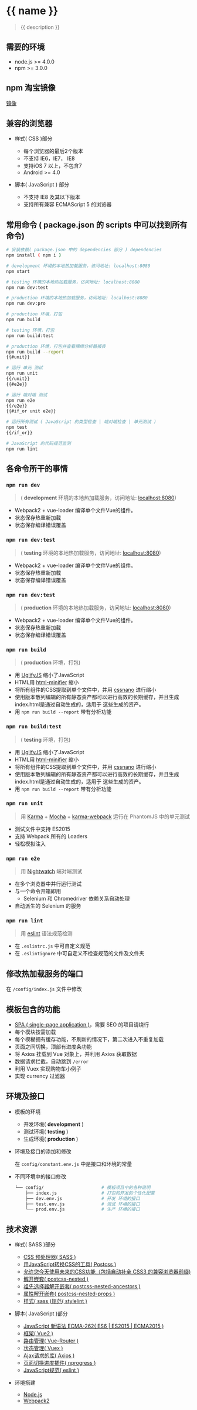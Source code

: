# {{ name }}

> {{ description }}

## 需要的环境

- node.js >= 4.0.0
- npm >= 3.0.0

## npm 淘宝镜像

[镜像](https://gist.github.com/iq9891/96441b1b01ddd4710e06cc5e52b9c10a)

## 兼容的浏览器

- 样式( CSS )部分

  - 每个浏览器的最后2个版本
  - 不支持 IE6，IE7， IE8
  - 支持iOS 7 以上，不包含7
  - Android >= 4.0


- 脚本( JavaScript ) 部分

  - 不支持 IE8 及其以下版本
  - 支持所有兼容 ECMAScript 5 的浏览器

## 常用命令 ( package.json 的 scripts 中可以找到所有命令)

``` bash
# 安装依赖( package.json 中的 dependencies 部分 ) dependencies
npm install ( npm i )

# development 环境的本地热加载服务，访问地址: localhost:8080
npm start

# testing 环境的本地热加载服务，访问地址: localhost:8080
npm run dev:test

# production 环境的本地热加载服务，访问地址: localhost:8080
npm run dev:pro

# production 环境，打包
npm run build

# testing 环境，打包
npm run build:test

# production 环境，打包并查看捆绑分析器报表
npm run build --report
{{#unit}}

# 运行 单元 测试
npm run unit
{{/unit}}
{{#e2e}}

# 运行 端对端 测试
npm run e2e
{{/e2e}}
{{#if_or unit e2e}}

# 运行所有测试 ( JavaScript 的类型检查 | 端对端检查 | 单元测试 )
npm test
{{/if_or}}

# JavaScript 的代码规范监测
npm run lint
```

## 各命令所干的事情

### `npm run dev`

> ( **development** 环境的本地热加载服务，访问地址: [localhost:8080](localhost:8080))

  - Webpack2 + vue-loader 编译单个文件Vue的组件。
  - 状态保存热重新加载
  - 状态保存编译错误覆盖

### `npm run dev:test`

> ( **testing** 环境的本地热加载服务，访问地址: [localhost:8080](localhost:8080))

  - Webpack2 + vue-loader 编译单个文件Vue的组件。
  - 状态保存热重新加载
  - 状态保存编译错误覆盖

### `npm run dev:test`

> ( **production** 环境的本地热加载服务，访问地址: [localhost:8080](localhost:8080))

  - Webpack2 + vue-loader 编译单个文件Vue的组件。
  - 状态保存热重新加载
  - 状态保存编译错误覆盖

### `npm run build`

> ( **production** 环境，打包)

  - 用 [UglifyJS](https://github.com/mishoo/UglifyJS2) 缩小了JavaScript
  - HTML用 [html-minifier](https://github.com/kangax/html-minifier) 缩小
  - 将所有组件的CSS提取到单个文件中，并用 [cssnano](https://github.com/ben-eb/cssnano) 进行缩小
  - 使用版本散列编辑的所有静态资产都可以进行高效的长期缓存，并且生成index.html是通过自动生成的，适用于
    这些生成的资产。
  - 用 `npm run build --report` 带有分析功能

### `npm run build:test`

> ( **testing** 环境，打包)

  - 用 [UglifyJS](https://github.com/mishoo/UglifyJS2) 缩小了JavaScript
  - HTML用 [html-minifier](https://github.com/kangax/html-minifier) 缩小
  - 将所有组件的CSS提取到单个文件中，并用 [cssnano](https://github.com/ben-eb/cssnano) 进行缩小
  - 使用版本散列编辑的所有静态资产都可以进行高效的长期缓存，并且生成index.html是通过自动生成的，适用于
    这些生成的资产。
  - 用 `npm run build --report` 带有分析功能

### `npm run unit`

> 用 [Karma](http://karma-runner.github.io/0.13/index.html) + [Mocha](http://mochajs.org) + [karma-webpack](https://github.com/webpack/karma-webpack) 运行在 PhantomJS 中的单元测试

  - 测试文件中支持 ES2015
  - 支持 Webpack 所有的 Loaders
  - 轻松模拟注入

### `npm run e2e`

> 用 [Nightwatch](http://nightwatchjs.org) 端对端测试

  - 在多个浏览器中并行运行测试
  - 与一个命令开箱即用
    - Selenium 和 Chromedriver 依赖关系自动处理
  - 自动派生的 Selenium 的服务

### `npm run lint`

>用 [eslint](http://eslint.cn) 语法规范检测

  - 在 `.eslintrc.js` 中可自定义规范
  - 在 `.eslintignore` 中可自定义不检查规范的文件及文件夹

## 修改热加载服务的端口

在 `/config/index.js` 文件中修改

## 模板包含的功能

- [SPA ( single-page application )](http://zhaoda.net/spa/docs)，需要 SEO 的项目请绕行
- 每个模块按需加载
- 每个模糊拥有缓存功能，不刷新的情况下，第二次进入不重复加载
- 页面之间切换，顶部有进度条功能
- 将 Axios 挂载到 Vue 对象上，并利用 Axios 获取数据
- 数据请求拦截，自动跳到 `/error`
- 利用 Vuex 实现购物车小例子
- 实现 currency 过滤器

## 环境及接口

- 模板的环境

  - 开发环境( **development** )
  - 测试环境( **testing** )
  - 生成环境( **production** )


- 环境及接口的添加和修改

  在 `config/constant.env.js` 中是接口和环境的常量


- 不同环境中的接口修改

  ```bash
  └── config/                      # 模板项目中的各种说明
      ├── index.js                 # 打包和开发的个性化配置
      ├── dev.env.js               # 开发 环境的接口
      ├── test.env.js              # 测试 环境的接口
      └── prod.env.js              # 生产 环境的接口
  ```

## 技术资源

- 样式( SASS )部分

  - [CSS 预处理器( SASS )](http://sass-lang.com)
  - [用JavaScript转换CSS的工具( Postcss )](http://postcss.org)
  - [允许您今天使用未来的CSS功能（包括自动补全 CSS3 的兼容浏览器前缀)](http://cssnext.io)
  - [解开嵌套( postcss-nested )](https://github.com/postcss/postcss-nested)
  - [祖先选择器解开嵌套( postcss-nested-ancestors )](https://github.com/toomuchdesign/postcss-nested-ancestors)
  - [属性解开嵌套( postcss-nested-props )](https://github.com/jedmao/postcss-nested-props)
  - [样式( sass )规范( stylelint )](https://stylelint.io)


- 脚本( JavaScript )部分

  - [JavaScript 新语法 ECMA-262( ES6 | ES2015 | ECMA2015  )](http://es6.ruanyifeng.com)
  - [框架( Vue2 )](https://vuefe.cn)
  - [路由管理( Vue-Router )](https://router.vuejs.org/zh-cn)
  - [状态管理( Vuex )](https://vuex.vuejs.org/zh-cn)
  - [Ajax请求的库( Axios )](https://github.com/mzabriskie/axios)
  - [页面切换进度插件( nprogress )](http://ricostacruz.com/nprogress)
  - [JavaScript规范( eslint )](http://eslint.cn)


- 环境搭建

  - [Node.js](https://nodejs.org/en)
  - [Webpack2](https://webpack.js.org)
